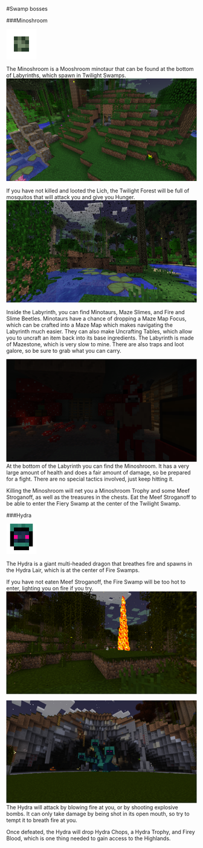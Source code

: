 #Swamp bosses

###Minoshroom

![This is what the Labyrinth looks like on the Magic Map](labyrinthmap.png)

The Minoshroom is a Mooshroom minotaur that can be found at the bottom of Labyrinths, which spawn in Twilight Swamps.
![](labyrinth_exterior.png)

If you have not killed and looted the Lich, the Twilight Forest will be full of mosquitos that will attack you and give you Hunger.
![](swamp_locked.png)

Inside the Labyrinth, you can find Minotaurs, Maze Slimes, and Fire and Slime Beetles. Minotaurs have a chance of dropping a Maze Map Focus, which can be crafted into a Maze Map which makes navigating the Labyrinth much easier. They can also make Uncrafting Tables, which allow you to uncraft an item back into its base ingredients.
The Labyrinth is made of Mazestone, which is very slow to mine. There are also traps and loot galore, so be sure to grab what you can carry.

![](minoshroom.png)
At the bottom of the Labyrinth you can find the Minoshroom. It has a very large amount of health and does a fair amount of damage, so be prepared for a fight. There are no special tactics involved, just keep hitting it.

Killing the Minoshroom will net you a Minoshroom Trophy and some Meef Stroganoff, as well as the treasures in the chests. Eat the Meef Stroganoff to be able to enter the Fiery Swamp at the center of the Twilight Swamp.



###Hydra

![This is what the Hydra looks like on the Magic Map](hydramap.png)

The Hydra is a giant multi-headed dragon that breathes fire and spawns in the Hydra Lair, which is at the center of Fire Swamps.

If you have not eaten Meef Stroganoff, the Fire Swamp will be too hot to enter, lighting you on fire if you try.
![](fire_swamp_locked.png)

![](hydra.png)
The Hydra will attack by blowing fire at you, or by shooting explosive bombs. It can only take damage by being shot in its open mouth, so try to tempt it to breath fire at you.

Once defeated, the Hydra will drop Hydra Chops, a Hydra Trophy, and Firey Blood, which is one thing needed to gain access to the Highlands.